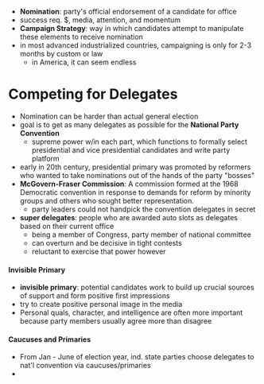 - **Nomination**: party's official endorsement of a candidate for office
- success req. $, media, attention, and momentum
- **Campaign Strategy**: way in which candidates attempt to manipulate these elements to receive nomination
- in most advanced industrialized countries, campaigning is only for 2-3 months by custom or law
	- in America, it can seem endless
# Competing for Delegates
- Nomination can be harder than actual general election
- goal is to get as many delegates as possible for the **National Party Convention**
	- supreme power w/in each part, which functions to formally select presidential and vice presidential candidates and write party platform
- early in 20th century, presidential primary was promoted by reformers who wanted to take nominations out of the hands of the party "bosses"
- **McGovern-Fraser Commission**: A commission formed at the 1968 Democratic convention in response to demands for reform by minority groups and others who sought better representation.
	- party leaders could not handpick the convention delegates in secret
- **super delegates**: people who are awarded auto slots as delegates based on their current office
	- being a member of Congress, party member of national committee
	- can overturn and be decisive in tight contests
	- reluctant to exercise that power however
#### Invisible Primary
- **invisible primary**: potential candidates work to build up crucial sources of support and form positive first impressions
-  try to create positive personal image in the media
- Personal quals, character, and intelligence are often more important because party members usually agree more than disagree
#### Caucuses and Primaries
- From Jan - June of election year, ind. state parties choose delegates to nat'l convention via caucuses/primaries
- 